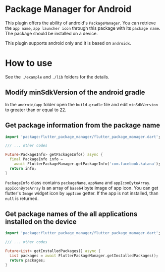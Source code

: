 # Package Manager for Android

This plugin offers the ability of android's `PackageManager`.
You can retrieve the `app name`, `app launcher icon` through
this package with its `package name`. The package should be
installed on a device.

This plugin supports android only and it is based on `androidx`.

# How to use

See the `./example` and `./lib` folders for the details.

## Modify minSdkVersion of the android gradle

In the `android/app` folder open the `build.gradle` file and edit `minSdkVersion`
to greater than or equal to 22.

## Get package information from the package name

```dart
import 'package:flutter_package_manager/flutter_package_manager.dart';

/// ... other codes

Future<PackageInfo> getPackageInfo() async {
  final PackageInfo info =
    await FlutterPackageManager.getPackageInfo('com.facebook.katana');
  return info;
}
```

`PackageInfo` class contains `packageName`, `appName` and `appIconByteArray`.
`appIconByteArray` is an array of `base64` byte image of app icon.
You can get flutter's `Image` widget icon by `appIcon` getter.
If the app is not installed, than `null` is returned.

## Get package names of the all applications installed on the device

```dart
import 'package:flutter_package_manager/flutter_package_manager.dart';

/// ... other codes

Future<List> getInstalledPackages() async {
  List packages = await FlutterPackageManager.getInstalledPackages();
  return packages;
}
```
